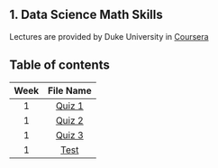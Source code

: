 ## 1. Data Science Math Skills
Lectures are provided by Duke University in [Coursera](https://www.coursera.org/learn/datasciencemathskills/)

## Table of contents
| Week | File Name | 
|:---:|:---:|
|1|[Quiz 1]()|
|1|[Quiz 2]()|
|1|[Quiz 3]()|
|1|[Test]()|
